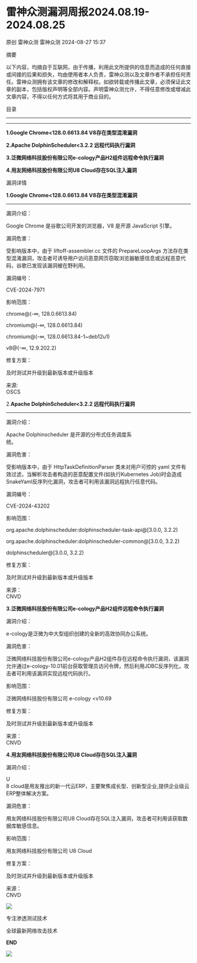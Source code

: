 #  雷神众测漏洞周报2024.08.19-2024.08.25   
原创 雷神众测  雷神众测   2024-08-27 15:37  
  
摘要  
  
  
以下内容，均摘自于互联网，由于传播，利用此文所提供的信息而造成的任何直接或间接的后果和损失，均由使用者本人负责，雷神众测以及文章作者不承担任何责任。雷神众测拥有该文章的修改和解释权。如欲转载或传播此文章，必须保证此文章的副本，包括版权声明等全部内容。声明雷神众测允许，不得任意修改或增减此文章内容，不得以任何方式将其用于商业目的。  
  
  
目录  
  
****  
****  
**1.Google Chrome<128.0.6613.84 V8存在类型混淆漏洞**  
  
**2.Apache DolphinScheduler<3.2.2 远程代码执行漏洞**  
  
**3.泛微网络科技股份有限公司e-cology产品H2组件远程命令执行漏洞**  
  
**4.用友网络科技股份有限公司U8 Cloud存在SQL注入漏洞**  
  
  
漏洞详情  
  
**1.Google Chrome<128.0.6613.84 V8存在类型混淆漏洞**  
  
****  
漏洞介绍：  
  
Google Chrome 是谷歌公司开发的浏览器，V8 是开源 JavaScript 引擎。  
  
  
漏洞危害：  
  
受影响版本中，由于 liftoff-assembler.cc 文件的 PrepareLoopArgs 方法存在类型混淆漏洞，攻击者可诱导用户访问恶意网页窃取浏览器敏感信息或远程恶意代码，谷歌已发现该漏洞被在野利用。  
  
  
漏洞编号：  
  
CVE-2024-7971  
  
  
影响范围：  
  
chrome@(-∞, 128.0.6613.84)  
  
chromium@(-∞, 128.0.6613.84)  
  
chromium@(-∞, 128.0.6613.84-1~deb12u1)  
  
v8@(-∞, 12.9.202.2)  
  
  
修复方案：  
  
及时测试并升级到最新版本或升级版本  
  
  
来源:  
OSCS  
  
2.**Apache DolphinScheduler<3.2.2 远程代码执行漏洞**  
  
****  
漏洞介绍：  
  
Apache Dolphinscheduler 是开源的分布式任务调度系  
统。  
  
  
漏洞危害：  
  
受影响版本中，由于 HttpTaskDefinitionParser 类未对用户可控的 yaml 文件有效过滤，当解析攻击者构造的恶意配置文件(如执行Kubernetes Job)时会造成SnakeYaml反序列化漏洞，攻击者可利用该漏洞远程执行任意代码。  
  
  
漏洞编号：  
  
CVE-2024-43202  
  
  
影响范围：  
  
org.apache.dolphinscheduler:dolphinscheduler-task-api@[3.0.0, 3.2.2)  
  
org.apache.dolphinscheduler:dolphinscheduler-common@[3.0.0, 3.2.2)  
  
dolphinscheduler@[3.0.0, 3.2.2)  
  
  
修复方案：  
  
及时测试并升级到最新版本或升级版本  
  
  
来源：  
CNVD  
  
  
**3.泛微网络科技股份有限公司e-cology产品H2组件远程命令执行漏洞**  
  
  
漏洞介绍：  
  
e-cology是泛微为中大型组织创建的全新的高效协同办公系统。  
  
  
漏洞危害：  
  
泛微网络科技股份有限公司e-cology产品H2组件存在远程命令执行漏洞，该漏洞允许通过e-cology-10.01前台获取管理员访问令牌，然后利用JDBC反序列化，攻击者可利用该漏洞实现远程代码执行。  
  
  
影响范围：  
  
泛微网络科技股份有限公司 e-cology <v10.69  
  
  
修复方案：  
  
及时测试并升级到最新版本或升级版本  
  
  
来源：  
CNVD  
  
**4.用友网络科技股份有限公司U8 Cloud存在SQL注入漏洞**  
  
  
漏洞介绍：  
  
U  
8 cloud是用友推出的新一代云ERP，主要聚焦成长型、创新型企业,提供企业级云ERP整体解决方案。  
  
  
漏洞危害：  
  
用友网络科技股份有限公司U8 Cloud存在SQL注入漏洞，攻击者可利用该获取数据库敏感信息。  
  
  
影响范围：  
  
用友网络科技股份有限公司 U8 Cloud  
  
  
修复方案：  
  
及时测试并升级到最新版本或升级版本  
  
  
来源：  
CNVD  
  
  
  
  
  
  
![](https://mmbiz.qpic.cn/mmbiz_jpg/HxO8NorP4JVzPYwJo2IWiaKbIWratq4C8mldkIpBJj8T8K5G6502k9FBzSQd2mPPwMHEAy8A9HCKeviaugdgSv5w/640?wx_fmt=other&from=appmsg&wxfrom=5&wx_lazy=1&wx_co=1&tp=webp "")  
  
专注渗透测试技术  
  
全球最新网络攻击技术  
  
  
**END**  
  
![](https://mmbiz.qpic.cn/mmbiz_jpg/HxO8NorP4JVzPYwJo2IWiaKbIWratq4C8ribZdatbyTUaicrZmmPqyMbptxgZ4ugREgJUa0kCcjsialSia0zeWUsnew/640?wx_fmt=other&from=appmsg&wxfrom=5&wx_lazy=1&wx_co=1&tp=webp "")  
  
  
  
  
  
